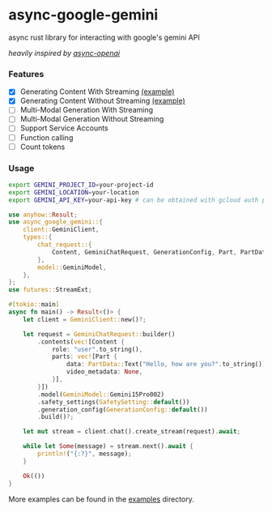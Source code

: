# async-google-gemini

async rust library for interacting with google's gemini API

*heavily inspired by [async-openai](https://github.com/64bit/async-openai)*

### Features

- [x] Generating Content With Streaming [(example)](examples/chat-stream)
- [x] Generating Content Without Streaming [(example)](examples/chat)
- [ ] Multi-Modal Generation With Streaming
- [ ] Multi-Modal Generation Without Streaming
- [ ] Support Service Accounts
- [ ] Function calling
- [ ] Count tokens

### Usage

```bash
export GEMINI_PROJECT_ID=your-project-id
export GEMINI_LOCATION=your-location
export GEMINI_API_KEY=your-api-key # can be obtained with gcloud auth print access_token
```

```rust
use anyhow::Result;
use async_google_gemini::{
    client::GeminiClient,
    types::{
        chat_request::{
            Content, GeminiChatRequest, GenerationConfig, Part, PartData, SafetySetting,
        },
        model::GeminiModel,
    },
};
use futures::StreamExt;

#[tokio::main]
async fn main() -> Result<()> {
    let client = GeminiClient::new()?;

    let request = GeminiChatRequest::builder()
        .contents(vec![Content {
            role: "user".to_string(),
            parts: vec![Part {
                data: PartData::Text("Hello, how are you?".to_string()),
                video_metadata: None,
            }],
        }])
        .model(GeminiModel::Gemini15Pro002)
        .safety_settings(SafetySetting::default())
        .generation_config(GenerationConfig::default())
        .build()?;

    let mut stream = client.chat().create_stream(request).await;

    while let Some(message) = stream.next().await {
        println!("{:?}", message);
    }

    Ok(())
}

```

More examples can be found in the [examples](examples) directory.

